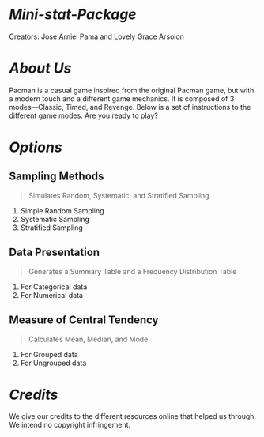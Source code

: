 # _Mini-stat-Package_
Creators: Jose Arniel Pama and Lovely Grace Arsolon

# _About Us_
Pacman is a casual game inspired from the original Pacman game, but with a modern touch and a different game mechanics. It is composed of 3 modes—Classic, Timed, and Revenge. Below is a set of instructions to the different game modes. Are you ready to play?

# _Options_
## Sampling Methods
  > Simulates Random, Systematic, and Stratified Sampling
  1. Simple Random Sampling
  2. Systematic Sampling
  3. Stratified Sampling
## Data Presentation
  > Generates a Summary Table and a Frequency Distribution Table
  1. For Categorical data
  2. For Numerical data
## Measure of Central Tendency
  > Calculates Mean, Median, and Mode
  1. For Grouped data
  2. For Ungrouped data

# _Credits_
We give our credits to the different resources online that helped us through. We intend no copyright infringement.
